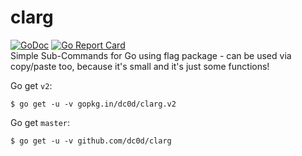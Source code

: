 # clarg
[![GoDoc](https://godoc.org/github.com/dc0d/clarg?status.svg)](https://godoc.org/github.com/dc0d/clarg)
[![Go Report Card](https://goreportcard.com/badge/github.com/dc0d/clarg)](https://goreportcard.com/report/github.com/dc0d/clarg)<br>
Simple Sub-Commands for Go using flag package - can be used via copy/paste too, because it's small and it's just some functions!

Go get `v2`:

```
$ go get -u -v gopkg.in/dc0d/clarg.v2
```

Go get `master`:

```
$ go get -u -v github.com/dc0d/clarg
```
